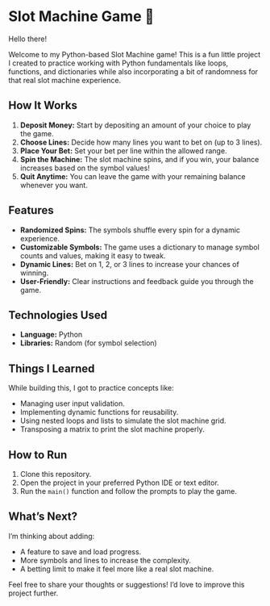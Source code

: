 # Slot Machine Game 🎰  

Hello there!   

Welcome to my Python-based Slot Machine game! This is a fun little project I created to practice working with Python fundamentals like loops, functions, and dictionaries while also incorporating a bit of randomness for that real slot machine experience.  

## How It Works  

1. **Deposit Money:** Start by depositing an amount of your choice to play the game.  
2. **Choose Lines:** Decide how many lines you want to bet on (up to 3 lines).  
3. **Place Your Bet:** Set your bet per line within the allowed range.  
4. **Spin the Machine:** The slot machine spins, and if you win, your balance increases based on the symbol values!  
5. **Quit Anytime:** You can leave the game with your remaining balance whenever you want.  

## Features  

- **Randomized Spins:** The symbols shuffle every spin for a dynamic experience.  
- **Customizable Symbols:** The game uses a dictionary to manage symbol counts and values, making it easy to tweak.  
- **Dynamic Lines:** Bet on 1, 2, or 3 lines to increase your chances of winning.  
- **User-Friendly:** Clear instructions and feedback guide you through the game.  

## Technologies Used  

- **Language:** Python   
- **Libraries:** Random (for symbol selection)  

## Things I Learned  

While building this, I got to practice concepts like:  
- Managing user input validation.  
- Implementing dynamic functions for reusability.  
- Using nested loops and lists to simulate the slot machine grid.  
- Transposing a matrix to print the slot machine properly.  

## How to Run  

1. Clone this repository.  
2. Open the project in your preferred Python IDE or text editor.  
3. Run the `main()` function and follow the prompts to play the game.  

## What’s Next?  

I’m thinking about adding:  
- A feature to save and load progress.  
- More symbols and lines to increase the complexity.  
- A betting limit to make it feel more like a real slot machine.  

Feel free to share your thoughts or suggestions! I’d love to improve this project further. 
